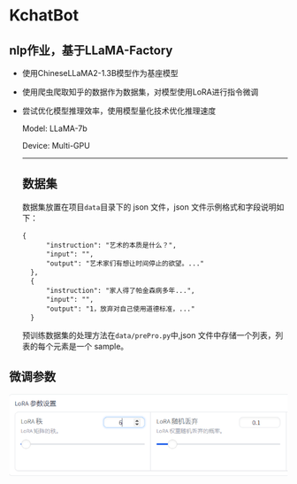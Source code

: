 # KchatBot
nlp作业，基于LLaMA-Factory
---
* 使用ChineseLLaMA2-1.3B模型作为基座模型
* 使用爬虫爬取知乎的数据作为数据集，对模型使用LoRA进行指令微调
* 尝试优化模型推理效率，使用模型量化技术优化推理速度

    Model: LLaMA-7b
  
    Device: Multi-GPU

  ---
  ## 数据集
  
  数据集放置在项目`data`目录下的 json 文件，json 文件示例格式和字段说明如下：
  
  ```
  {
        "instruction": "艺术的本质是什么？",
        "input": "",
        "output": "艺术家们有想让时间停止的欲望。..."
    },
    {
        "instruction": "家人得了帕金森病多年...",
        "input": "",
        "output": "1，放弃对自己使用道德标准，..."
    }
  ```

    预训练数据集的处理方法在`data/prePro.py`中,json 文件中存储一个列表，列表的每个元素是一个 sample。
## 微调参数
![1](data/1.png)

